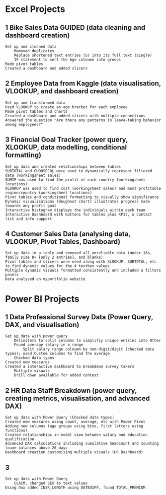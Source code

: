 # Excel Projects

## 1 Bike Sales Data GUIDED (data cleaning and dashboard creation)
    Set up and cleaned data
        Removed duplicates
        Replace shortened text entries (S) into its full text (Single)
        IF statement to sort the Age coloumn into groups
    Made pivot tables
    Created a dashboard and added slicers

## 2 Employee Data from Kaggle (data visualisation, VLOOKUP, and dashboard creation)
    Set up and transformed data
    Used VLOOKUP to create an age bracket for each employee
    Made pivot tables and charts
    Created a dashboard and added slicers with multiple connections
    Answered the question "Are there any patterns in leave-taking behavior among employees?"

## 3 Financial Goal Tracker (power query, XLOOKUP, data modelling, conditional formatting)
    Set up data and created relationships between tables
    SUBTOTAL and CHOOSECOL were used to dynamically represent filtered data (workingsheet sales)
    SUMIF was used to find the profit of each country (workingsheet locations)
    XLOOKUP was used to find cost (workingsheet sales) and most profitable region/country (workingsheet locations)
    Pivot tables and conditional formatting to visually show significance
    Dynamic visualisations (doughnut chart) illustrates progress made towards any profit goal
    Interactive histogram displays the individuals within each team
    Interactive Dashboard with buttons for tables plus KPIs, a contact list and info support

## 4 Customer Sales Data (analysing data, VLOOKUP, Pivot Tables, Dashboard)
    Set up data in a table and removed all unreliable data (under 18s, family size 8+ [only 2 entries], and blanks)
    Pivot tables and slicers were used along with XLOOKUP, SUBTOTAL, etc to find dynamic values for the 4 textbox values
    Multiple dynamic visuals formatted consistently and included a filters panels
    Data analysed on myportfolio website


# Power BI Projects

## 1 Data Professional Survey Data (Power Query, DAX, and visualisation)
    Set up data with power query
        Delimiters to split columns to simplifiy unique entries into Other
        Found average salary in a range
            Split salary range coloumn by non-digit/digit (checked data types); used Custom columns to find the average
        Checked data types
    Created new measures
    Created a interactive dashboard to breakdown survey takers
        Mutliple visuals
        Drill down available for added context

## 2 HR Data Staff Breakdown (power query, creating metrics, visualisation, and advanced DAX)
    Set up data with Power Query (Checked data types)
    Created new measures using count, average, etc with Power Pivot
    Adding new columns (age groups using bins, first letters using functions)
    Created relationships in model view between salary and education qualification
    Advanced DAX calculations including cumulative headcount and counting leave balances above 20 days
    Dashboard creation customising multiple visuals (HR Dashboard)

## 3
    Set up data with Power Query
        CLAIM, changed SEX to text values
    Using Dax added INSR_LENGTH using DATEDIFF, found TOTAL_PREMIUM
